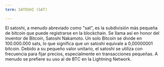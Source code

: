 ```yaml
---
term: SATOSHI (SAT)

---
```

El satoshi, a menudo abreviado como "sat", es la subdivisión más pequeña de bitcoin que puede registrarse en la blockchain. Se llama así en honor del inventor de Bitcoin, Satoshi Nakamoto. Un solo Bitcoin se divide en 100.000.000 sats, lo que significa que un satoshi equivale a 0,00000001 bitcoin. Debido a su pequeño valor unitario, el satoshi se utiliza con frecuencia para fijar precios, especialmente en transacciones pequeñas. A menudo se prefiere su uso al de BTC en la Lightning Network.